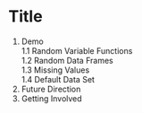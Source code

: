 Title
========================================================

1. Demo   
    1.1 Random Variable Functions     
    1.2 Random Data Frames     
    1.3 Missing Values     
    1.4 Default Data Set     
2. Future Direction     
3. Getting Involved    
